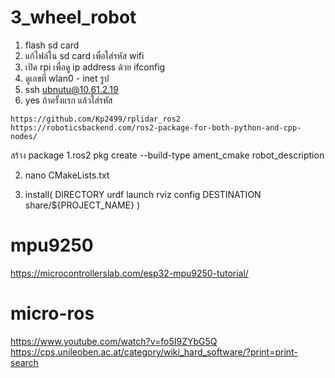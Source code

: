 # 3_wheel_robot

1. flash sd card
2. แก้ไฟล์ใน sd card เพื่อใส่รหัส wifi
3. เปิด rpi เพื่อดู ip address ด้วย ifconfig
4. ดูเลขที่ wlan0 - inet รูป
5. ssh ubnutu@10.61.2.19
6. yes ถ้าครั้งแรก แล้วใส่รหัส

``` https://github.com/Kp2499/rplidar_ros2 ```
```https://roboticsbackend.com/ros2-package-for-both-python-and-cpp-nodes/```

สร้าง package
1.ros2 pkg create --build-type ament_cmake robot_description

2. nano CMakeLists.txt 

3. install(
  DIRECTORY urdf launch rviz config
  DESTINATION share/${PROJECT_NAME}
)

# mpu9250

https://microcontrollerslab.com/esp32-mpu9250-tutorial/

# micro-ros
https://www.youtube.com/watch?v=fo5I9ZYbG5Q
https://cps.unileoben.ac.at/category/wiki_hard_software/?print=print-search
